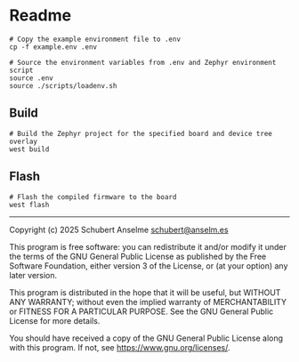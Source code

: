 # Readme

```shell
# Copy the example environment file to .env
cp -f example.env .env
```

```shell
# Source the environment variables from .env and Zephyr environment script
source .env
source ./scripts/loadenv.sh
```

## Build

```shell
# Build the Zephyr project for the specified board and device tree overlay
west build
```

## Flash

```shell
# Flash the compiled firmware to the board
west flash
```

---

Copyright (c) 2025 Schubert Anselme <schubert@anselm.es>

This program is free software: you can redistribute it and/or modify
it under the terms of the GNU General Public License as published by
the Free Software Foundation, either version 3 of the License, or
(at your option) any later version.

This program is distributed in the hope that it will be useful,
but WITHOUT ANY WARRANTY; without even the implied warranty of
MERCHANTABILITY or FITNESS FOR A PARTICULAR PURPOSE. See the
GNU General Public License for more details.

You should have received a copy of the GNU General Public License
along with this program. If not, see <https://www.gnu.org/licenses/>.
